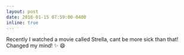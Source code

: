 ```yaml
---
layout: post
date: 2016-01-15 07:59:00-0400
inline: true
---
```


Recently I watched a movie called Strella, cant be more sick than that! Changed my mind! :sparkles: :smile:
